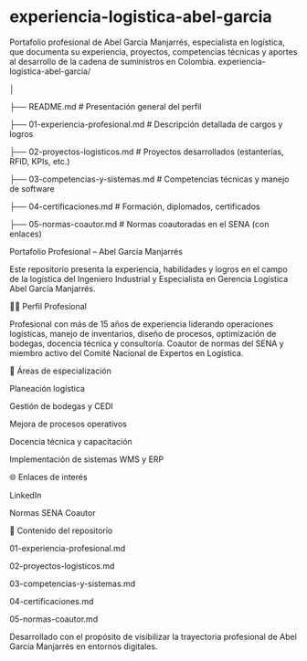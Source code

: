 # experiencia-logistica-abel-garcia
Portafolio profesional de Abel García Manjarrés, especialista en logística, que documenta su experiencia, proyectos, competencias técnicas y aportes al desarrollo de la cadena de suministros en Colombia.
experiencia-logistica-abel-garcia/ 

│ 

├── README.md                       # Presentación general del perfil 

├── 01-experiencia-profesional.md  # Descripción detallada de cargos y logros 

├── 02-proyectos-logisticos.md     # Proyectos desarrollados (estanterías, RFID, KPIs, etc.) 

├── 03-competencias-y-sistemas.md  # Competencias técnicas y manejo de software 

├── 04-certificaciones.md          # Formación, diplomados, certificados 

├── 05-normas-coautor.md           # Normas coautoradas en el SENA (con enlaces) 

Portafolio Profesional – Abel García Manjarrés 

Este repositorio presenta la experiencia, habilidades y logros en el campo de la logística del Ingeniero Industrial y Especialista en Gerencia Logística Abel García Manjarrés. 

👨‍💼 Perfil Profesional 

Profesional con más de 15 años de experiencia liderando operaciones logísticas, manejo de inventarios, diseño de procesos, optimización de bodegas, docencia técnica y consultoría. Coautor de normas del SENA y miembro activo del Comité Nacional de Expertos en Logística. 

🧠 Áreas de especialización 

Planeación logística 

Gestión de bodegas y CEDI 

Mejora de procesos operativos 

Docencia técnica y capacitación 

Implementación de sistemas WMS y ERP 

🌐 Enlaces de interés 

LinkedIn 

Normas SENA Coautor 

📄 Contenido del repositorio 

01-experiencia-profesional.md 

02-proyectos-logisticos.md 

03-competencias-y-sistemas.md 

04-certificaciones.md 

05-normas-coautor.md 

 

Desarrollado con el propósito de visibilizar la trayectoria profesional de Abel García Manjarrés en entornos digitales. 
